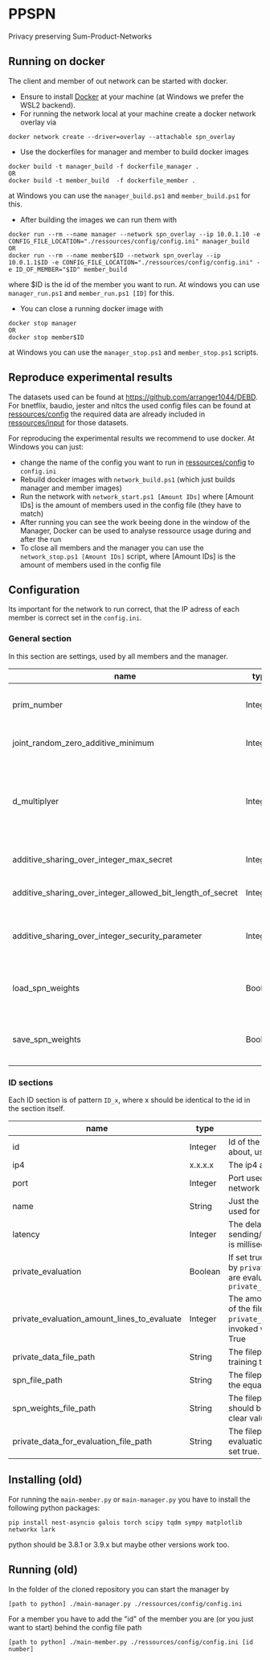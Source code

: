 # PPSPN
Privacy preserving Sum-Product-Networks

## Running on docker
The client and member of out network can be started with docker. 
* Ensure to install [Docker](https://docs.docker.com/get-docker/) at your machine (at Windows we prefer the WSL2 backend).
* For running the network local at your machine create a docker network overlay via 
```
docker network create --driver=overlay --attachable spn_overlay
```

* Use the dockerfiles for manager and member to build docker images 
```
docker build -t manager_build -f dockerfile_manager .
OR
docker build -t member_build  -f dockerfile_member .
```
at Windows you can use the `manager_build.ps1` and `member_build.ps1` for this. 

* After building the images we can run them with 
```
docker run --rm --name manager --network spn_overlay --ip 10.0.1.10 -e CONFIG_FILE_LOCATION="./ressources/config/config.ini" manager_build
OR
docker run --rm --name member$ID --network spn_overlay --ip 10.0.1.1$ID -e CONFIG_FILE_LOCATION="./ressources/config/config.ini" -e ID_OF_MEMBER="$ID" member_build
```
where $ID is the id of the member you want to run. At windows you can use `manager_run.ps1` and `member_run.ps1 [ID]` for this.

* You can close a running docker image with 
```
docker stop manager
OR
docker stop member$ID
```
at Windows you can use the `manager_stop.ps1` and `member_stop.ps1` scripts.

## Reproduce experimental results
The datasets used can be found at https://github.com/arranger1044/DEBD. For bnetflix, baudio, jester and nltcs the used config files can be found at [ressources/config](./ressources/config) the required data are already included in [ressources/input](./ressources/input) for those datasets.

For reproducing the experimental results we recommend to use docker. At Windows you can just:
* change the name of the config you want to run in [ressources/config](./ressources/config) to `config.ini`
* Rebuild docker images with `network_build.ps1` (which just builds manager and member images)
* Run the network with `network_start.ps1 [Amount IDs]` where [Amount IDs] is the amount of members used in the config file (they have to match)
* After running you can see the work beeing done in the window of the Manager, Docker can be used to analyse ressource usage during and after the run
* To close all members and the manager you can use the `network_stop.ps1 [Amount IDs]` script, where [Amount IDs] is the amount of members used in the config file

## Configuration
Its important for the network to run correct, that the IP adress of each member is correct set in the `config.ini`.

### General section
In this section are settings, used by all members and the manager.

| name                  | type      | meaning |
| ---                   | ---       | ---     |
| prim_number           | Integer   | The primnumber used as base for the galois field used for en- and decryption   |
| joint_random_zero_additive_minimum | Integer | The minimal value a share of zero can have as additive share |
| d_multiplyer | Integer | Used to realize a approximated real value division, so it kinda determins the precision of divisions. Precision is roughly log_10(`d_multiplyer`)//2 -1 |
| additive_sharing_over_integer_max_secret | Integer | The greatest allowed value to be encrypt as shares over integer |
| additive_sharing_over_integer_allowed_bit_length_of_secret | Integer | The allowd bit-length of a value to be encrypted as shares over integer |
| additive_sharing_over_integer_security_parameter | Integer | Adds some randomnes or increases range a value is taken randomly from to increase security |
| load_spn_weights      | Boolean   | If set to true, the network loads the weights of the spn from the file specified by `spn_weights_file_path`
| save_spn_weights      | Boolean   | If set to true, the network saves the weights of the spn to the file specified by `spn_weights_file_path`

### ID sections
Each ID section is of pattern `ID_x`, where x should be identical to the id in the section itself.

| name                  | type      | meaning |
| ---                   | ---       | ---     |
| id                    | Integer   | Id of the member/manager this section is about, used for en- and decryption aswell |
| ip4                   | x.x.x.x   | The ip4 adress of this member/manager |
| port                  | Integer   | Port used for the communication with the network |
| name                  | String    | Just the name for this member/manager, not used for calculations and comunications |
| latency               | Integer   | The delay this member/manager has at sending/receiving a message, the values unit is milliseconds (ms) |
| private_evaluation    | Boolean   | If set true, the first x lines of the file specified by `private_data_for_evaluation_file_path` are evaluated. Where x is specified by `private_evaluation_amount_lines_to_evaluate` |
| private_evaluation_amount_lines_to_evaluate | Integer | The amount of line which should be evaluated of the file specified by `private_data_for_evaluation_file_path`. Only invoked when `private_evaluation` is set to True |
| private_data_file_path | String   | The filepath of the private data used for training the weights of the spn. |
| spn_file_path         | String    | The filepath of the spn structure, the format is the equation-format of the SPFlow framework |
| spn_weights_file_path  | String   | The filepath of the weights of the spn. Those should be in polynomial shares and not as clear values |
| private_data_for_evaluation_file_path | String | The filepath of the private input, used for evaluation. Only used if `private_evaluation` is set true. |



## Installing (old)
For running the `main-member.py` or `main-manager.py` you have to install the following python packages:

```
pip install nest-asyncio galois torch scipy tqdm sympy matplotlib networkx lark
```

python should be 3.8.1 or 3.9.x but maybe other versions work too.

## Running (old)
In the folder of the cloned repository you can start the manager by
```
[path to python] ./main-manager.py ./ressources/config/config.ini
```

For a member you have to add the "id" of the member you are (or you just want to start) behind the config file path
```
[path to python] ./main-member.py ./ressources/config/config.ini [id number]
```
